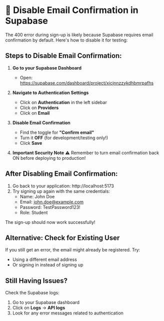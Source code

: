 # 📧 Disable Email Confirmation in Supabase

The 400 error during sign-up is likely because Supabase requires email confirmation by default. Here's how to disable it for testing:

## Steps to Disable Email Confirmation:

1. **Go to your Supabase Dashboard**
   - Open: https://supabase.com/dashboard/project/xicjnnzzykdhbmrpafhs

2. **Navigate to Authentication Settings**
   - Click on **Authentication** in the left sidebar
   - Click on **Providers**
   - Click on **Email**

3. **Disable Email Confirmation**
   - Find the toggle for **"Confirm email"**
   - Turn it **OFF** (for development/testing only!)
   - Click **Save**

4. **Important Security Note**
   ⚠️ Remember to turn email confirmation back ON before deploying to production!

## After Disabling Email Confirmation:

1. Go back to your application: http://localhost:5173
2. Try signing up again with the same credentials:
   - Name: John Doe
   - Email: john.doe@example.com
   - Password: TestPassword123!
   - Role: Student

The sign-up should now work successfully!

## Alternative: Check for Existing User

If you still get an error, the email might already be registered. Try:
- Using a different email address
- Or signing in instead of signing up

## Still Having Issues?

Check the Supabase logs:
1. Go to your Supabase dashboard
2. Click on **Logs** → **API logs**
3. Look for any error messages related to authentication
